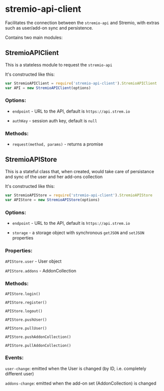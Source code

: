 # stremio-api-client

Facilitates the connection between the `stremio-api` and Stremio, with extras such as user/add-on sync and persistence.

Contains two main modules:

## StremioAPIClient

This is a stateless module to request the `stremio-api`

It's constructed like this:

```javascript
var StremioAPIClient = require('stremio-api-client').StremioAPIClient
var API = new StremioAPIClient(options)
```

### Options: 

* `endpoint` - URL to the API, default is `https://api.strem.io`

* `authKey` - session auth key, default is `null`

### Methods:

* `request(method, params)` - returns a promise



## StremioAPIStore

This is a stateful class that, when created, would take care of persistance and sync of the user and her add-ons collection

It's constructed like this:

```javascript
var StremioAPIStore = require('stremio-api-client').StremioAPIStore
var APIStore = new StremioAPIStore(options)
```

### Options:

* `endpoint` - URL to the API, default is `https://api.strem.io`

* `storage` - a storage object with synchronous `getJSON` and `setJSON` properties

### Properties:

`APIStore.user` - User object

`APIStore.addons` - AddonCollection

### Methods:

`APIStore.login()`

`APIStore.register()`

`APIStore.logout()`

`APIStore.pushUser()`

`APIStore.pullUser()`

`APIStore.pushAddonCollection()`

`APIStore.pullAddonCollection()`

### Events:

`user-change`: emitted when the User is changed (by ID, i.e. completely different user)

`addons-change`: emitted when the add-on set (AddonCollection) is changed
